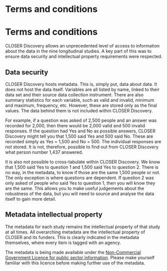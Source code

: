 <div class="row page-title">
    <h1>Terms and conditions</h1>
</div>

<h1>Terms and conditions</h1>

<p>CLOSER Discovery allows an unprecedented level of access to information about the data in the nine longitudinal studies. A key part of this was to ensure data security and intellectual property requirements were respected.</p>

<h2>Data security</h2>
<p>CLOSER Discovery hosts metadata. This is, simply put, data about data. It does not host the data itself. Variables are all listed by name, linked to their data set and their source data collection instrument. There are also summary statistics for each variable, such as valid and invalid, minimum and maximum, frequency, etc. However, these are stored only as the final values. The data behind them is not included within CLOSER Discovery.</p>

<p>For example, if a question was asked of 2,500 people and an answer was recorded for 2,000, then there would be 2,000 valid and 500 invalid responses. If the question had Yes and No as possible answers, CLOSER Discovery might tell you that 1,500 said Yes and 500 said No. These are recorded simply as Yes = 1,500 and No = 500. The individual responses are not stored. It is not, therefore, possible to find out from CLOSER Discovery what person number 1,437 answered.</p>

<p>It is also not possible to cross-tabulate within CLOSER Discovery. We know that 1,500 said Yes to question 1 and 1,500 said Yes to question 2. There is no way, in the metadata, to know if those are the same 1,500 people or not. The only exception is where questions are dependent. If question 2 was only asked of people who said Yes to question 1, then you will know they are the same. This allows you to make useful judgements about the robustness of the data, but you will need to source and analyse the data itself to gain more detail.</p>

<h2>Metadata intellectual property</h2>
<p>The metadata for each study remains the intellectual property of that study at all times. All overarching metadata are the intellectual property of CLOSER and its funders. This is clearly indicated in the metadata themselves, where every item is tagged with an agency.</p>

<p>The metadata is being made available under the <a href="https://www.nationalarchives.gov.uk/doc/non-commercial-government-licence" target="_blank" rel="noopener noreferrer">Non-Commercial Government Licence for public sector information</a>. Please make yourself familiar with this licence before making further use of the metadata.</p>


